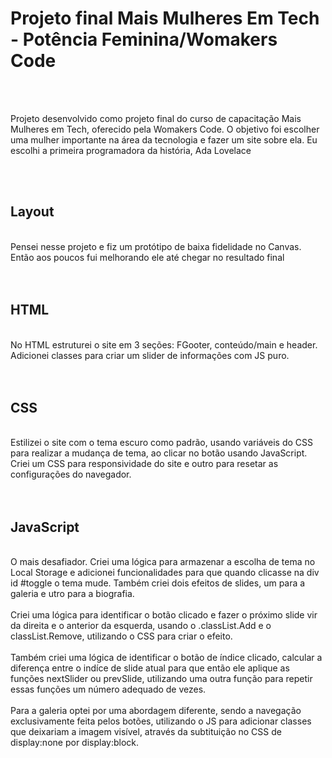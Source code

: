 <h1>Projeto final Mais Mulheres Em Tech - Potência Feminina/Womakers Code </h1>
<br>
<br>
<p> Projeto desenvolvido como projeto final do curso de capacitação Mais Mulheres em Tech, oferecido pela Womakers Code. O objetivo foi escolher uma mulher importante na área da tecnologia e fazer um site sobre ela. Eu escolhi a primeira programadora da história, Ada Lovelace<p>
<br>
<br>
<h2>Layout</h2>
<br>
Pensei nesse projeto e fiz um protótipo de baixa fidelidade no Canvas. Então aos poucos fui melhorando ele até chegar no resultado final
<br>
<br>
<br>
<h2>HTML</h2>
<br>
No HTML estruturei o site em 3 seções: FGooter, conteúdo/main e header. Adicionei classes para criar um slider de informações com JS puro.
<br>
<br>
<br>
<h2>CSS</h2>
<br>
Estilizei o site com o tema escuro como padrão, usando variáveis do CSS para realizar a mudança de tema, ao clicar no botão usando JavaScript. Criei um CSS para responsividade do site e outro para resetar as configurações do navegador.
<br>
<br>
<br>
<h2>JavaScript</h2>
<br>
O mais desafiador. Criei uma lógica para armazenar a escolha de tema no Local Storage e adicionei funcionalidades para que quando clicasse na div id #toggle o tema mude. Também criei dois efeitos de slides, um para a galeria e utro para a biografia.
<br>
<br>
Criei uma lógica para identificar o botão clicado e fazer o próximo slide vir da direita e o anterior da esquerda, usando o .classList.Add e o classList.Remove, utilizando o CSS para criar o efeito.
<br>
<br>
Também criei uma lógica de identificar o botão de índice clicado, calcular a diferença entre o indíce de slide atual para que então ele aplique as funções nextSlider ou prevSlide, utilizando uma outra função para repetir essas funções um número adequado de vezes.
<br>
<br>
Para a galeria optei por uma abordagem diferente, sendo a navegação exclusivamente feita pelos botões, utilizando o JS para adicionar classes que deixariam a imagem visível, através da subtituição no CSS de display:none por display:block.


